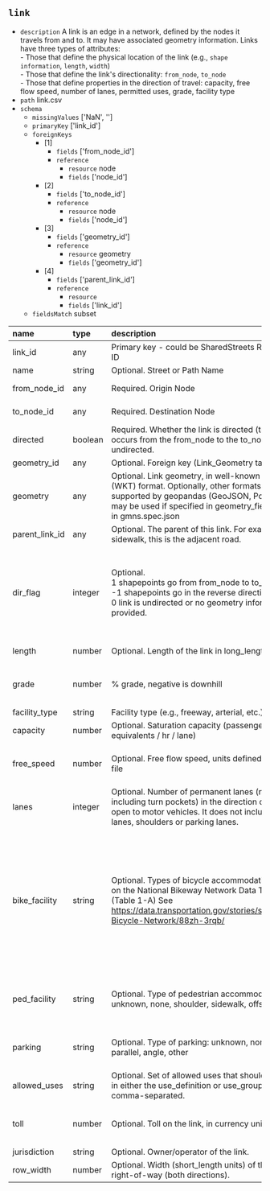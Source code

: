 ## `link`
  - `description` A link is an edge in a network, defined by the nodes it travels from and to. It may have associated geometry information. Links have three types of attributes:<br>  - Those that define the physical location of the link (e.g., `shape` `information`, `length`, `width`)<br>  - Those that define the link's directionality: `from_node`, `to_node`<br>  - Those that define properties in the direction of travel: capacity, free flow speed, number of lanes, permitted uses, grade, facility type
  - `path` link.csv
  - `schema`
      - `missingValues` ['NaN', '']
    - `primaryKey` ['link_id']
    - `foreignKeys`
      - [1]
        - `fields` ['from_node_id']
        - `reference`
          - `resource` node
          - `fields` ['node_id']
      - [2]
        - `fields` ['to_node_id']
        - `reference`
          - `resource` node
          - `fields` ['node_id']
      - [3]
        - `fields` ['geometry_id']
        - `reference`
          - `resource` geometry
          - `fields` ['geometry_id']
      - [4]
        - `fields` ['parent_link_id']
        - `reference`
          - `resource` 
          - `fields` ['link_id']
    - `fieldsMatch` subset
  
| name           | type    | description                                                                                                                                                                                       | constraints                       | categories                                                                                                                                                                                      | warnings                         |
|:---------------|:--------|:--------------------------------------------------------------------------------------------------------------------------------------------------------------------------------------------------|:----------------------------------|:------------------------------------------------------------------------------------------------------------------------------------------------------------------------------------------------|:---------------------------------|
| link_id        | any     | Primary key - could be SharedStreets Reference ID                                                                                                                                                 | {'required': True}                |                                                                                                                                                                                                 |                                  |
| name           | string  | Optional. Street or Path Name                                                                                                                                                                     |                                   |                                                                                                                                                                                                 |                                  |
| from_node_id   | any     | Required. Origin Node                                                                                                                                                                             | {'required': True}                |                                                                                                                                                                                                 |                                  |
| to_node_id     | any     | Required. Destination Node                                                                                                                                                                        | {'required': True}                |                                                                                                                                                                                                 |                                  |
| directed       | boolean | Required. Whether the link is directed (travel only occurs from the from_node to the to_node) or undirected.                                                                                      | {'required': True}                |                                                                                                                                                                                                 |                                  |
| geometry_id    | any     | Optional. Foreign key (Link_Geometry table).                                                                                                                                                      |                                   |                                                                                                                                                                                                 |                                  |
| geometry       | any     | Optional. Link geometry, in well-known text (WKT) format. Optionally, other formats supported by geopandas (GeoJSON, PostGIS) may be used if specified in geometry_field_format in gmns.spec.json |                                   |                                                                                                                                                                                                 |                                  |
| parent_link_id | any     | Optional. The parent of this link. For example,for a sidewalk, this is the adjacent road.                                                                                                         |                                   |                                                                                                                                                                                                 |                                  |
| dir_flag       | integer | Optional. <br>1  shapepoints go from from_node to to_node;<br>-1 shapepoints go in the reverse direction;<br>0  link is undirected or no geometry information is provided.                        |                                   | [{'value': 1, 'label': 'forwards'}, {'value': -1, 'label': 'reverse'}, {'value': 0, 'label': 'no-information'}]                                                                                 |                                  |
| length         | number  | Optional. Length of the link in long_length units                                                                                                                                                 | {'minimum': 0}                    |                                                                                                                                                                                                 |                                  |
| grade          | number  | % grade, negative is downhill                                                                                                                                                                     | {'maximum': 100, 'minimum': -100} |                                                                                                                                                                                                 | {'maximum': 25, 'minimum': -25}  |
| facility_type  | string  | Facility type (e.g., freeway, arterial, etc.)                                                                                                                                                     |                                   |                                                                                                                                                                                                 |                                  |
| capacity       | number  | Optional. Saturation capacity (passenger car equivalents / hr / lane)                                                                                                                             | {'minimum': 0}                    |                                                                                                                                                                                                 |                                  |
| free_speed     | number  | Optional. Free flow speed, units defined by config file                                                                                                                                           | {'minimum': 0, 'maximum': 200}    |                                                                                                                                                                                                 | {'minimum': 1, 'maximum': 120}   |
| lanes          | integer | Optional. Number of permanent lanes (not including turn pockets) in the direction of travel open to motor vehicles. It does not include bike lanes, shoulders or parking lanes.                   | {'minimum': 0}                    |                                                                                                                                                                                                 |                                  |
| bike_facility  | string  | Optional. Types of bicycle accommodation based on the National Bikeway Network Data Template (Table 1-A) See https://data.transportation.gov/stories/s/National-Bicycle-Network/88zh-3rqb/        |                                   | ['unseparated bike lane', 'buffered bike lane', 'separated bike lane', 'counter-flow bike lane', 'paved shoulder', 'shared lane', 'shared use path', 'off-road unpaved trail', 'other', 'none'] |                                  |
| ped_facility   | string  | Optional. Type of pedestrian accommodation: unknown, none, shoulder, sidewalk, offstreet path                                                                                                     |                                   | ['unknown', 'none', 'shoulder', 'sidewalk', 'offstreet_path']                                                                                                                                   |                                  |
| parking        | string  | Optional. Type of parking: unknown, none, parallel, angle, other                                                                                                                                  |                                   | ['unknown', 'none', 'parallel', 'angle', 'other']                                                                                                                                               |                                  |
| allowed_uses   | string  | Optional. Set of allowed uses that should appear in either the use_definition or use_group tables; comma-separated.                                                                               |                                   |                                                                                                                                                                                                 |                                  |
| toll           | number  | Optional.  Toll on the link, in currency units.                                                                                                                                                   |                                   |                                                                                                                                                                                                 | {'minimum': 0, 'maximum': 10000} |
| jurisdiction   | string  | Optional.  Owner/operator of the link.                                                                                                                                                            |                                   |                                                                                                                                                                                                 |                                  |
| row_width      | number  | Optional. Width (short_length units) of the entire right-of-way (both directions).                                                                                                                | {'minimum': 0}                    |                                                                                                                                                                                                 | {'minimum': 10}                  |